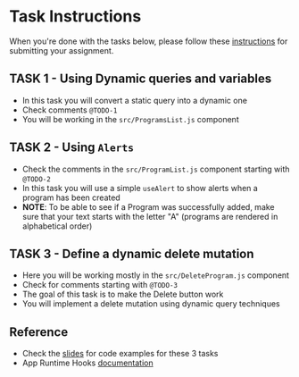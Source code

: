 # Task Instructions

When you're done with the tasks below, please follow these [instructions](../../../resources/GET_STARTED.md#how-to-submit-assignments) for submitting your assignment.

## TASK 1 - Using Dynamic queries and variables

- In this task you will convert a static query into a dynamic one
- Check comments `@TODO-1`
- You will be working in the `src/ProgramsList.js` component

## TASK 2 - Using `Alerts`

- Check the comments in the `src/ProgramList.js` component starting with `@TODO-2`
- In this task you will use a simple `useAlert` to show alerts when a program has been created
- **NOTE**: To be able to see if a Program was successfully added, make sure that your text starts with the letter "A" (programs are rendered in alphabetical order)

## TASK 3 - Define a dynamic delete mutation

- Here you will be working mostly in the `src/DeleteProgram.js` component
- Check for comments starting with `@TODO-3`
- The goal of this task is to make the Delete button work
- You will implement a delete mutation using dynamic query techniques

## Reference

- Check the [slides](https://drive.google.com/file/d/1LgLE2uEWeKGp8ik3aeV1gMbLvqqQSxxu/view?usp=sharing) for code examples for these 3 tasks
- App Runtime Hooks [documentation](https://runtime.dhis2.nu/#/hooks/)
